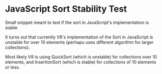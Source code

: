 # JavaScript Sort Stability Test

Small snippet meant to test if the sort in JavaScript's implementation is stable

It turns out that currently V8's implementation of the Sort in JavaScript is unstable for over 10 elements (perhaps uses different algorithm for larger collections).

Most likely V8 is using QuickSort (which is unstable) for collections over 10 elements,
and InsertionSort (which is stable) for collections of 10 elements or less.
